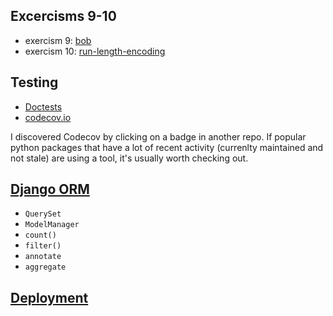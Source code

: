 ## Excercisms 9-10

- exercism 9: [bob](../../student-work/hobson_lane/exercism/python/bob/README.md)
- exercism 10: [run-length-encoding](../../student-work/hobson_lane/exercism/python/run-length-encoding/README.md)

## Testing

- [Doctests](../12-Testing-and-Deployment/testing.md#doctests)
- [codecov.io](../12-Testing-and-Deployment/testing.md#dodecov)

I discovered Codecov by clicking on a badge in another repo.
If popular python packages that have a lot of recent activity (currenlty maintained and not stale) are using a tool, it's usually worth checking out.

## [Django ORM](django-orm.md)

- `QuerySet`
- `ModelManager`
- `count()`
- `filter()`
- `annotate`
- `aggregate`

## [Deployment](../12-Testing-and-Deployment/deployment.md)




